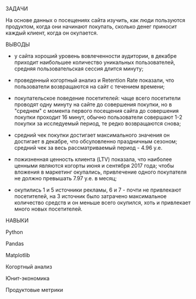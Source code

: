 ЗАДАЧИ

На основе данных о посещениях сайта изучить, как люди пользуются продуктом, когда они начинают покупать, сколько денег приносит каждый клиент, когда он окупается.

ВЫВОДЫ

- у сайта хороший уровень вовлеченности аудитории, в декабре приходит наибольшее количество уникальных пользователей, средняя пользовательская сессия длится минуту;

- проведенный когортный анализ и Retention Rate показали, что пользователи возвращаются на сайт с течением времени;

- покупательское поведение посетителей: чаще всего посетители проводят одну минуту на сайте до совершения покупки, но в "среднем" с момента первого посещения сайта
до совершения покупки проходит 16 минут, обычно пользователи совершают 1-2 покупки за исследуемый период, те редко возвращаются снова;

- средний чек покупки достигает максимального значения он достигает в декабре, что обсуловленно праздничным сезоном; 
средний чек за весь рассматриваемый период - 4.96 у.е.

- пожизненная ценность клиента (LTV) показала, что наиболее ценными являются когорты июня и сентября 2017 года;
чтобы вложения в маркетинг окупались, привлечение одного покупателя не должно превышать 7.97 у.е. в месяц;

- окупились 1 и 5 источники рекламы, 6 и 7 - почти не привлекают посетителей, на 3 источник было затрачено максимальное количество средств 
и он меньше всего окупился, хоть и привлекает много новых посетителей.

НАВЫКИ

Python

Pandas

Matplotlib

Когортный анализ

Юнит-экономика

Продуктовые метрики
